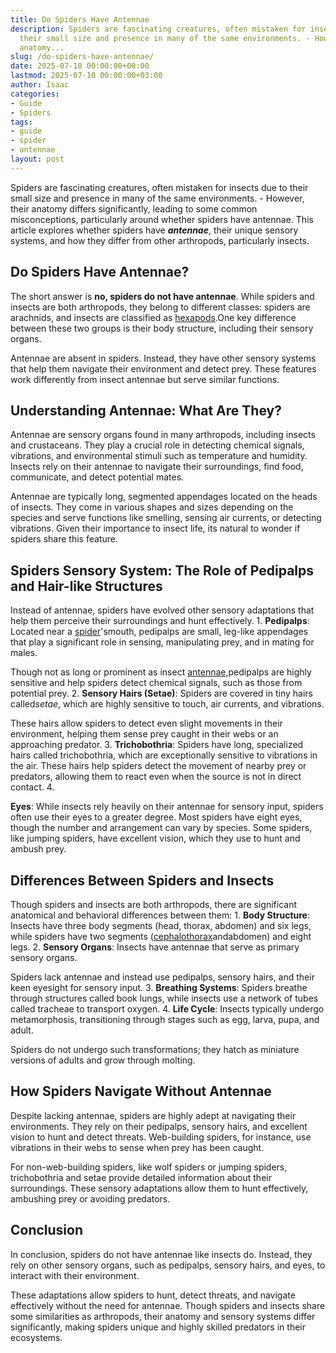 ```yaml
---
title: Do Spiders Have Antennae
description: Spiders are fascinating creatures, often mistaken for insects due to
  their small size and presence in many of the same environments. - However, their
  anatomy...
slug: /do-spiders-have-antennae/
date: 2025-07-10 00:00:00+00:00
lastmod: 2025-07-10 00:00:00+03:00
author: Isaac
categories:
- Guide
- Spiders
tags:
- guide
- spider
- antennae
layout: post
---
```

Spiders are fascinating creatures, often mistaken for insects due to their small size and presence in many of the same environments. - However, their anatomy differs significantly, leading to some common misconceptions, particularly around whether spiders have antennae. This article explores whether spiders have ***antennae***, their unique sensory systems, and how they differ from other arthropods, particularly insects.

##  Do Spiders Have Antennae?

The short answer is **no, spiders do not have antennae**. While spiders and insects are both arthropods, they belong to different classes: spiders are arachnids, and insects are classified as [hexapods](http://bohart.ucdavis.edu/).One key difference between these two groups is their body structure, including their sensory organs.

Antennae are absent in spiders. Instead, they have other sensory systems that help them navigate their environment and detect prey. These features work differently from insect antennae but serve similar functions.

##  Understanding Antennae: What Are They?

Antennae are sensory organs found in many arthropods, including insects and crustaceans. They play a crucial role in detecting chemical signals, vibrations, and environmental stimuli such as temperature and humidity. Insects rely on their antennae to navigate their surroundings, find food, communicate, and detect potential mates.

Antennae are typically long, segmented appendages located on the heads of insects. They come in various shapes and sizes depending on the species and serve functions like smelling, sensing air currents, or detecting vibrations. Given their importance to insect life, its natural to wonder if spiders share this feature.

##  Spiders Sensory System: The Role of Pedipalps and Hair-like Structures

Instead of antennae, spiders have evolved other sensory adaptations that help them perceive their surroundings and hunt effectively. 1. **Pedipalps**: Located near a [spider](https://pestpolicy.com/can-you-drown-a-spider/)'smouth, pedipalps are small, leg-like appendages that play a significant role in sensing, manipulating prey, and in mating for males.

Though not as long or prominent as insect [antennae](https://pestpolicy.com/do-fleas-have-antennae/),pedipalps are highly sensitive and help spiders detect chemical signals, such as those from potential prey. 2. **Sensory Hairs (Setae)**: Spiders are covered in tiny hairs called*setae*, which are highly sensitive to touch, air currents, and vibrations.

These hairs allow spiders to detect even slight movements in their environment, helping them sense prey caught in their webs or an approaching predator. 3. **Trichobothria**: Spiders have long, specialized hairs called trichobothria, which are exceptionally sensitive to vibrations in the air. These hairs help spiders detect the movement of nearby prey or predators, allowing them to react even when the source is not in direct contact. 4.

**Eyes**: While insects rely heavily on their antennae for sensory input, spiders often use their eyes to a greater degree. Most spiders have eight eyes, though the number and arrangement can vary by species. Some spiders, like jumping spiders, have excellent vision, which they use to hunt and ambush prey.

##  Differences Between Spiders and Insects

Though spiders and insects are both arthropods, there are significant anatomical and behavioral differences between them: 1. **Body Structure**: Insects have three body segments (head, thorax, abdomen) and six legs, while spiders have two segments ([cephalothorax](https://bijlmakers.com/spiders/spider-bodyparts/#cephalothorax)andabdomen) and eight legs. 2. **Sensory Organs**: Insects have antennae that serve as primary sensory organs.

Spiders lack antennae and instead use pedipalps, sensory hairs, and their keen eyesight for sensory input. 3. **Breathing Systems**: Spiders breathe through structures called book lungs, while insects use a network of tubes called tracheae to transport oxygen. 4. **Life Cycle**: Insects typically undergo metamorphosis, transitioning through stages such as egg, larva, pupa, and adult.

Spiders do not undergo such transformations; they hatch as miniature versions of adults and grow through molting.

##  How Spiders Navigate Without Antennae

Despite lacking antennae, spiders are highly adept at navigating their environments. They rely on their pedipalps, sensory hairs, and excellent vision to hunt and detect threats. Web-building spiders, for instance, use vibrations in their webs to sense when prey has been caught.

For non-web-building spiders, like wolf spiders or jumping spiders, trichobothria and setae provide detailed information about their surroundings. These sensory adaptations allow them to hunt effectively, ambushing prey or avoiding predators.

##  Conclusion

In conclusion, spiders do not have antennae like insects do. Instead, they rely on other sensory organs, such as pedipalps, sensory hairs, and eyes, to interact with their environment.

These adaptations allow spiders to hunt, detect threats, and navigate effectively without the need for antennae. Though spiders and insects share some similarities as arthropods, their anatomy and sensory systems differ significantly, making spiders unique and highly skilled predators in their ecosystems.
